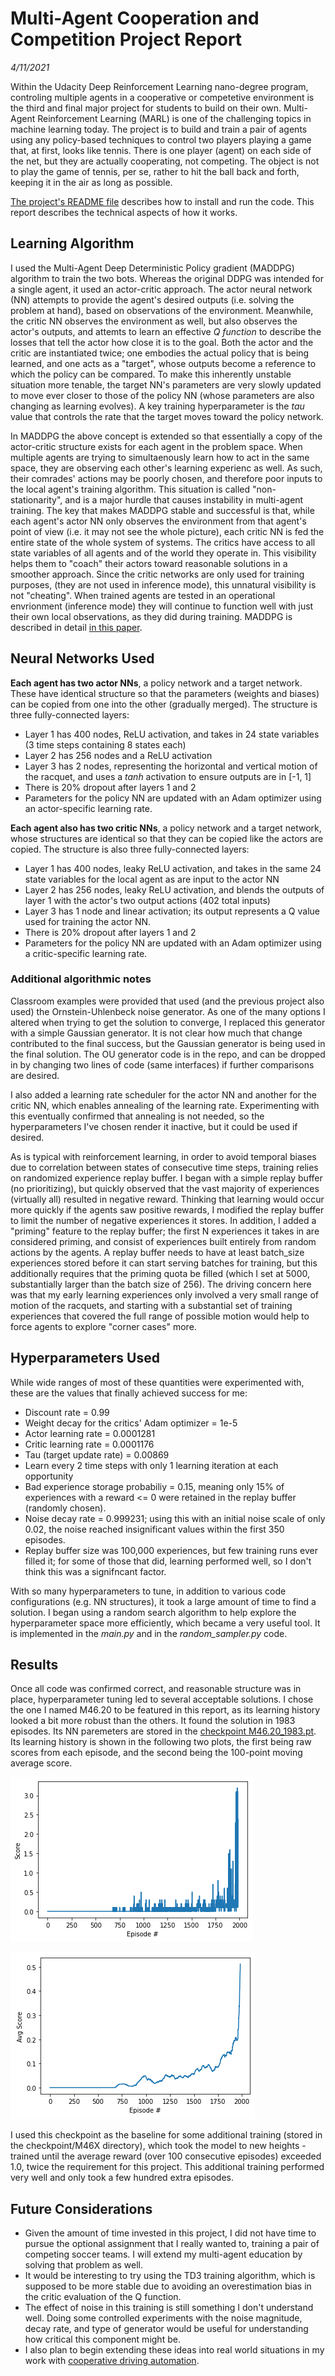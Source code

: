 # Multi-Agent Cooperation and Competition Project Report

_4/11/2021_

Within the Udacity Deep Reinforcement Learning nano-degree program, controling multiple agents in a cooperative or competetive environment is the third and final major project for students to build on their own.
Multi-Agent Reinforcement Learning (MARL) is one of the challenging topics in machine learning today.
The project is to build and train a pair of agents using any policy-based techniques to control two players playing a game that, at first, looks like tennis.  There is one player (agent) on each side of the net, but they are actually cooperating, not competing.  The object is not to play the game of tennis, per se, rather to hit the ball back and forth, keeping it in the air as long as possible.

[The project's README file](../README.md) describes how to install and run the code.
This report describes the technical aspects of how it works.

## Learning Algorithm

I used the Multi-Agent Deep Deterministic Policy gradient (MADDPG) algorithm to train the two bots.
Whereas the original DDPG was intended for a single agent, it used an actor-critic approach.
The actor neural network (NN) attempts to provide the agent's desired outputs (i.e. solving the problem at hand), based on observations of the environment.
Meanwhile, the critic NN observes the environment as well, but also observes the actor's outputs, and attemts to learn an effective _Q function_ to describe the losses that tell the actor how close it is to the goal.
Both the actor and the critic are instantiated twice; one embodies the actual policy that is being learned, and one acts as a "target", whose outputs become a reference to which the policy can be compared.
To make this inherently unstable situation more tenable, the target NN's parameters are very slowly updated to move ever closer to those of the policy NN (whose parameters are also changing as learning evolves).
A key training hyperparameter is the _tau_ value that controls the rate that the target moves toward the policy network.

In MADDPG the above concept is extended so that essentially a copy of the actor-critic structure exists for each agent in the problem space.
When multiple agents are trying to simultaenously learn how to act in the same space, they are observing each other's learning experienc as well.
As such, their comrades' actions may be poorly chosen, and therefore poor inputs to the local agent's training algorithm.
This situation is called "non-stationarity", and is a major hurdle that causes instability in multi-agent training.
The key that makes MADDPG stable and successful is that, while each agent's actor NN only observes the environment from that agent's point of view (i.e. it may not see the whole picture), each critic NN is fed the entire state of the whole system of systems.
The critics have access to all state variables of all agents and of the world they operate in.
This visibility helps them to "coach" their actors toward reasonable solutions in a smoother approach.
Since the critic networks are only used for training purposes, (they are not used in inference mode), this unnatural visibility is not "cheating".
When trained agents are tested in an operational envrionment (inference mode) they will continue to function well with just their own local observations, as they did during training.
MADDPG is described in detail [in this paper](https://arxiv.org/pdf/1706.02275.pdf).

## Neural Networks Used

**Each agent has two actor NNs**, a policy network and a target network.
These have identical structure so that the parameters (weights and biases) can be copied from one into the other (gradually merged).  The structure is three fully-connected layers:
- Layer 1 has 400 nodes, ReLU activation, and takes in 24 state variables (3 time steps containing 8 states each)
- Layer 2 has 256 nodes and a ReLU activation
- Layer 3 has 2 nodes, representing the horizontal and vertical motion of the racquet, and uses a _tanh_ activation to ensure outputs are in [-1, 1]
- There is 20% dropout after layers 1 and 2
- Parameters for the policy NN are updated with an Adam optimizer using an actor-specific learning rate.

**Each agent also has two critic NNs**, a policy network and a target network, whose structures are identical so that they can be copied like the actors are copied.  The structure is also three fully-connected layers:
- Layer 1 has 400 nodes, leaky ReLU activation, and takes in the same 24 state variables for the local agent as are input to the actor NN
- Layer 2 has 256 nodes, leaky ReLU activation, and blends the outputs of layer 1 with the actor's two output actions (402 total inputs)
- Layer 3 has 1 node and linear activation; its output represents a Q value used for training the actor NN.
- There is 20% dropout after layers 1 and 2
- Parameters for the policy NN are updated with an Adam optimizer using a critic-specific learning rate.

### Additional algorithmic notes

Classroom examples were provided that used (and the previous project also used) the Ornstein-Uhlenbeck noise generator.
As one of the many options I altered when trying to get the solution to converge, I replaced this generator with a simple Gaussian generator.
It is not clear how much that change contributed to the final success, but the Gaussian generator is being used in the final solution.
The OU generator code is in the repo, and can be dropped in by changing two lines of code (same interfaces) if further comparisons are desired.

I also added a learning rate scheduler for the actor NN and another for the critic NN, which enables annealing of the learning rate.
Experimenting with this eventually confirmed that annealing is not needed, so the hyperparameters I've chosen render it inactive, but it could be used if desired.

As is typical with reinforcement learning, in order to avoid temporal biases due to correlation between states of consecutive time steps, training relies on randomized experience replay buffer.
I began with a simple replay buffer (no prioritizing), but quickly observed that the vast majority of experiences (virtually all) resulted in negative reward.
Thinking that learning would occur more quickly if the agents saw positive rewards, I modified the replay buffer to limit the number of negative experiences it stores.
In addition, I added a "priming" feature to the replay buffer; the first N experiences it takes in are considered priming, and consist of experiences built entirely from random actions by the agents.
A replay buffer needs to have at least batch_size experiences stored before it can start serving batches for training, but this additionally requires that the priming quota be filled (which I set at 5000, substantially larger than the batch size of 256).
The driving concern here was that my early learning experiences only involved a very small range of motion of the racquets, and starting with a substantial set of training experiences that covered the full range of possible motion would help to force agents to explore "corner cases" more.

## Hyperparameters Used

While wide ranges of most of these quantities were experimented with, these are the values that finally achieved success for me:

- Discount rate = 0.99
- Weight decay for the critics' Adam optimizer = 1e-5
- Actor learning rate = 0.0001281
- Critic learning rate = 0.0001176
- Tau (target update rate) = 0.00869
- Learn every 2 time steps with only 1 learning iteration at each opportunity
- Bad experience storage probabiliy = 0.15, meaning only 15% of experiences with a reward <= 0 were retained in the replay buffer (randomly chosen).
- Noise decay rate = 0.999231; using this with an initial noise scale of only 0.02, the noise reached insignificant values within the first 350 episodes.
- Replay buffer size was 100,000 experiences, but few training runs ever filled it; for some of those that did, learning performed well, so I don't think this was a signifncant factor.

With so many hyperparameters to tune, in addition to various code configurations (e.g. NN structures), it took a large amount of time to find a solution.
I began using a random search algorithm to help explore the hyperparameter space more efficiently, which became a very useful tool.  It is implemented in the _main.py_ and in the _random_sampler.py_ code.

## Results

Once all code was confirmed correct, and reasonable structure was in place, hyperparameter tuning led to several acceptable solutions.
I chose the one I named M46.20 to be featured in this report, as its learning history looked a bit more robust than the others.
It found the solution in 1983 episodes.
Its NN paremeters are stored in the [checkpoint M46.20_1983.pt](../checkpoint/M46/M46.20_1983.pt).
Its learning history is shown in the following two plots, the first being raw scores from each episode, and the second being the 100-point moving average score.

![Raw scores](M46.20_scores.png)

![Moving avg](M46.20_avg_score.png)

I used this checkpoint as the baseline for some additional training (stored in the checkpoint/M46X directory), which took the model to new heights - trained until the average reward (over 100 consecutive episodes) exceeded 1.0, twice the requirement for this project.
This additional training performed very well and only took a few hundred extra episodes.

## Future Considerations

- Given the amount of time invested in this project, I did not have time to pursue the optional assignment that I really wanted to, training a pair of competing soccer teams.
I will extend my multi-agent education by solving that problem as well.
- It would be interesting to try using the TD3 training algorithm, which is supposed to be more stable due to avoiding an overestimation bias in the critic evaluation of the Q function.
- The effect of noise in this training is still something I don't understand well.
Doing some controlled experiments with the noise magnitude, decay rate, and type of generator would be useful for understanding how critical this component might be.
- I also plan to begin extending these ideas into real world situations in my work with [cooperative driving automation](https://github.com/usdot-fhwa-stol/carma-platform).
